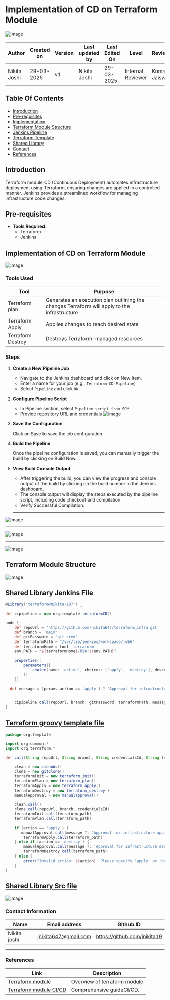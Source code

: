 # Implementation of CD on Terraform Module
![image](https://github.com/user-attachments/assets/b8d4409f-ff38-4700-be8c-aa534e1ebd04)


| **Author** | **Created on** | **Version** | **Last updated by**|**Last Edited On**|**Level** |**Reviewer** |
|------------|---------------------------|-------------|----------------|-----|-------------|-------------| 
| Nikita Joshi|   29-03-2025          | v1          | Nikita Joshi   |29-03-2025    |  Internal Reviewer | Komal Jaiswal |

## Table Of Contents
- [Introduction](#introduction)
- [Pre-requisites](#pre-requisites)
- [Implementation](#implementation-of-cd-on-terraform-module)
- [Terraform Module Structure](#terraform-module)
- [Jenkins Pipeline](#shared-library-jenkins-file)
- [Terraform Template](#terraform-groovy-template-file)
- [Shared Library](#shared-library-src-file)
- [Contact](#contact-information)
- [References](#references)

## Introduction
Terraform module CD (Continuous Deployment) automates infrastructure deployment using Terraform, ensuring changes are applied in a controlled manner. Jenkins provides a streamlined workflow for managing infrastructure code changes.

## Pre-requisites
- **Tools Required:**
  - Terraform
  - Jenkins

## Implementation of CD on Terraform Module
![image](https://github.com/user-attachments/assets/6fa5593c-a971-4c6b-b77b-18d3de48eb5a)


### Tools Used

| Tool              | Purpose                                                                 |
|-------------------|-------------------------------------------------------------------------|
| Terraform plan    | Generates an execution plan outlining the changes Terraform will apply to the infrastructure|
| Terraform Apply   | Applies changes to reach desired state                                  |
| Terraform Destroy | Destroys Terraform-managed resources                                   |

### Steps

1. **Create a New Pipeline Job**
   - Navigate to the Jenkins dashboard and click on New Item.
   - Enter a name for your job (e.g., `Terraform-CD-Pipeline`)
   - Select `Pipeline` and click `OK`

2. **Configure Pipeline Script**
   - In Pipeline section, select `Pipeline script from SCM`
   - Provide repository URL and credentials
     ![image](https://github.com/user-attachments/assets/f1c525a8-d496-4f9a-9e45-df2896537d2c)


3. **Save the Configuration**

   Click on Save to save the job configuration.

 4. **Build the Pipeline**

    Once the pipeline configuration is saved, you can manually trigger the build by clicking on Build Now.

5.  **View Build Console Output**

    - After triggering the build, you can view the progress and console output of the build by clicking on the build number in the Jenkins dashboard.
    - The console output will display the steps executed by the pipeline script, including code checkout and compilation.
    - Verify Successful Compilation.
    ___
![image](https://github.com/user-attachments/assets/696abf93-4421-41ce-bdb8-6bd15af15cac)
___
![image](https://github.com/user-attachments/assets/b31b1cda-a86b-4cad-8267-4c17774e7dd2)

___
![image](https://github.com/user-attachments/assets/7dc006a6-5123-434c-92ec-3e71968e78b5)




    
## Terraform Module Structure

![image](https://github.com/user-attachments/assets/e712ad44-1af9-48a1-bbd9-a3c0f492f555)


## Shared Library Jenkins File
```groovy
@Library('terraform@Nikita-187') _

def cipipeline = new org.template.terraformCD()

node {
    def repoUrl = 'https://github.com/nikita647/terraform_infra.git'
    def branch = 'main'
    def gitPassword = 'git-cred'
    def terraformPath = "/var/lib/jenkins/workspace/job6"
    def terraformHome = tool 'terraform'
    env.PATH = "${terraformHome}/bin:${env.PATH}"
    
    properties([
        parameters([
            choice(name: 'action', choices: ['apply', 'destroy'], description: 'Choose any one option')
        ])
    ])
    
  def message = (params.action == 'apply') ? 'Approval for infrastructure apply' : 'Approval for infrastructure destroy'


    cipipeline.call(repoUrl, branch, gitPassword, terraformPath, message, params.action)
}
```

## [Terraform groovy template file](https://github.com/snaatak-Zero-Downtime-Crew/shared-library/blob/Nikita-SCRUM-337/src/org/template/terrraformCD.groovy)

``` groovy
package org.template

import org.common.*
import org.terraform.*

def call(String repoUrl, String branch, String credentialsId, String terraform_path, String message, String action) {

    clean = new cleanWs()
    clone = new gitClone()
    terraformInit = new terraform_init()
    terraformPlan = new terraform_plan()
    terraformApply = new terraform_apply()
    terraformDestroy = new terraform_destroy()
    manualApproval = new manualapproval()
    
    clean.call()
    clone.call(repoUrl, branch, credentialsId)
    terraformInit.call(terraform_path)
    terraformPlan.call(terraform_path)

    if (action == 'apply') {
       manualApproval.call(message ?: 'Approval for infrastructure apply')
        terraformApply.call(terraform_path)
    } else if (action == 'destroy') {
        manualApproval.call(message ?: 'Approval for infrastructure destroy')
        terraformDestroy.call(terraform_path)
    } else {
        error("Invalid action: ${action}. Please specify 'apply' or 'destroy'.")
    }
}
```


## [Shared Library Src file](https://github.com/snaatak-Zero-Downtime-Crew/shared-library/tree/Nikita-SCRUM-337/src/org)

![image](https://github.com/user-attachments/assets/7a4fa22b-3888-49bb-a70b-2f1c84a8fda5)

### **Contact Information**

| **Name** | **Email address**            | **Github ID**
|----------|-------------------------------|-------------------|
| Nikita joshi    |  jnikita647@gmail.com   | https://github.com/jnikita19  |

---
### **References**

| **Link** | **Description**            |
|----------|-------------------------------|
| [Terraform module ](https://spacelift.io/blog/what-are-terraform-modules-and-how-do-they-work/)     | Overview of terraform module          |
| [Terraform module CI/CD](https://spacelift.io/blog/terraform-in-ci-cd)   | Comprehensive guideCI/CD. |

